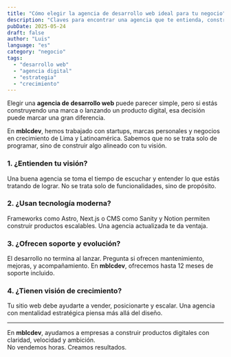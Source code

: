 ```yaml
---
title: "Cómo elegir la agencia de desarrollo web ideal para tu negocio"
description: "Claves para encontrar una agencia que te entienda, construya con calidad y te ayude a crecer."
pubDate: 2025-05-24
draft: false
author: "Luis"
language: "es"
category: "negocio"
tags:
  - "desarrollo web"
  - "agencia digital"
  - "estrategia"
  - "crecimiento"
---
```


Elegir una **agencia de desarrollo web** puede parecer simple, pero si estás construyendo una marca o lanzando un producto digital, esa decisión puede marcar una gran diferencia.

En **mblcdev**, hemos trabajado con startups, marcas personales y negocios en crecimiento de Lima y Latinoamérica. Sabemos que no se trata solo de programar, sino de construir algo alineado con tu visión.

### 1. ¿Entienden tu visión?

Una buena agencia se toma el tiempo de escuchar y entender lo que estás tratando de lograr. No se trata solo de funcionalidades, sino de propósito.

### 2. ¿Usan tecnología moderna?

Frameworks como Astro, Next.js o CMS como Sanity y Notion permiten construir productos escalables. Una agencia actualizada te da ventaja.

### 3. ¿Ofrecen soporte y evolución?

El desarrollo no termina al lanzar. Pregunta si ofrecen mantenimiento, mejoras, y acompañamiento. En **mblcdev**, ofrecemos hasta 12 meses de soporte incluido.

### 4. ¿Tienen visión de crecimiento?

Tu sitio web debe ayudarte a vender, posicionarte y escalar. Una agencia con mentalidad estratégica piensa más allá del diseño.

---

En **mblcdev**, ayudamos a empresas a construir productos digitales con claridad, velocidad y ambición.  
No vendemos horas. Creamos resultados.
